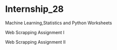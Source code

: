 # Internship_28
Machine Learning,Statistics and Python Worksheets

Web Scrapping Assignment I

Web Scrapping Assignment II
